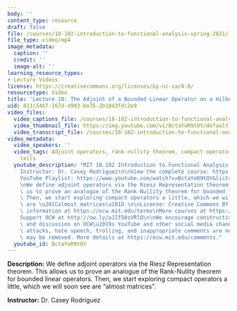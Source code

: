 ```yaml
---
body: ''
content_type: resource
draft: false
file: /courses/18-102-introduction-to-functional-analysis-spring-2021/18102-sp21-lecture-18_360p_16_9.mp4
file_type: video/mp4
image_metadata:
  caption: ''
  credit: ''
  image-alt: ''
learning_resource_types:
- Lecture Videos
license: https://creativecommons.org/licenses/by-nc-sa/4.0/
resourcetype: Video
title: 'Lecture 18: The Adjoint of a Bounded Linear Operator on a Hilbert Space'
uid: 811c546f-167d-4993-be75-2b1043fdc2e9
video_files:
  video_captions_file: /courses/18-102-introduction-to-functional-analysis-spring-2021/1zo92CHR1WsFdcoZDaBZWKwsWNsQjk5q8_transcript.webvtt
  video_thumbnail_file: https://img.youtube.com/vi/BctaYoR9tOY/default.jpg
  video_transcript_file: /courses/18-102-introduction-to-functional-analysis-spring-2021/1zo92CHR1WsFdcoZDaBZWKwsWNsQjk5q8_transcript.pdf
video_metadata:
  video_speakers: ''
  video_tags: Adjoint operators, rank-nullity theorem, compact operators, equi-small
    tails
  youtube_description: "MIT 18.102 Introduction to Functional Analysis, Spring 2021\n\
    Instructor: Dr. Casey Rodriguez\n\nView the complete course: https://ocw.mit.edu/courses/18-102-introduction-to-functional-analysis-spring-2021/\n\
    YouTube Playlist: https://www.youtube.com/watch?v=BctaYoR9tOY&list=PLUl4u3cNGP63micsJp_--fRAjZXPrQzW_&index=18\n\
    \nWe define adjoint operators via the Riesz Representation theorem. This allows\
    \ us to prove an analogue of the Rank-Nullity theorem for bounded linear operators.\
    \ Then, we start exploring compact operators a little, which we will soon see\
    \ are \u201Calmost matrices\u201D.\n\nLicense: Creative Commons BY-NC-SA\nMore\
    \ information at https://ocw.mit.edu/terms\nMore courses at https://ocw.mit.edu\n\
    Support OCW at http://ow.ly/a1If50zVRlQ\n\nWe encourage constructive comments\
    \ and discussion on OCW\u2019s YouTube and other social media channels. Personal\
    \ attacks, hate speech, trolling, and inappropriate comments are not allowed and\
    \ may be removed. More details at https://ocw.mit.edu/comments."
  youtube_id: BctaYoR9tOY
---
```

**Description:** We define adjoint operators via the Riesz Representation theorem. This allows us to prove an analogue of the Rank-Nullity theorem for bounded linear operators. Then, we start exploring compact operators a little, which we will soon see are “almost matrices”.

**Instructor:** Dr. Casey Rodriguez